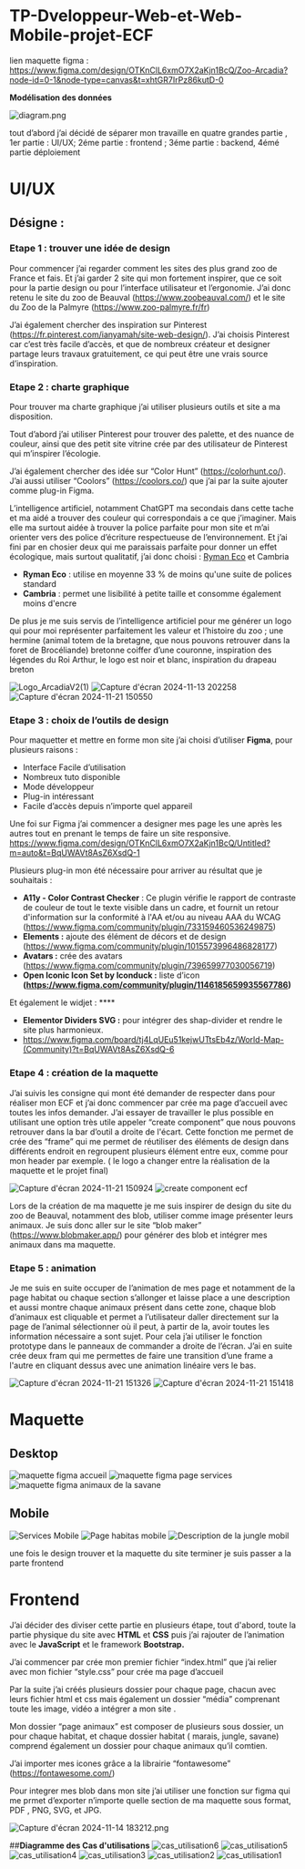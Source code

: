 ﻿# TP-Dveloppeur-Web-et-Web-Mobile-projet-ECF
lien maquette figma : https://www.figma.com/design/OTKnClL6xmO7X2aKjn1BcQ/Zoo-Arcadia?node-id=0-1&node-type=canvas&t=xhtGR7IrPz86kutD-0

**Modélisation des données**

![diagram.png](https://prod-files-secure.s3.us-west-2.amazonaws.com/9d42dc83-10e0-4c6b-a8f8-a1468fb29a89/6be79311-25b8-4f1c-b5c3-9e5fea2d4403/diagram.png)

tout d’abord j’ai décidé de séparer mon travaille en quatre grandes partie , 1er partie : UI/UX; 2éme partie : frontend ; 3éme partie : backend, 4émé partie déploiement

# UI/UX

## Désigne :

### Etape 1 : trouver une idée de design

Pour commencer j’ai regarder comment les sites des plus grand zoo de France et fais. Et j’ai garder 2 site qui mon fortement inspirer, que ce soit pour la partie design ou pour l’interface utilisateur et l’ergonomie. J’ai donc retenu le site du zoo de Beauval (https://www.zoobeauval.com/) et le site du Zoo de la Palmyre (https://www.zoo-palmyre.fr/fr)

J’ai également chercher des inspiration sur Pinterest (https://fr.pinterest.com/ianyamah/site-web-design/). J’ai choisis Pinterest car c’est très facile d’accès, et que de nombreux créateur et designer partage leurs travaux gratuitement, ce qui peut être une vrais source d’inspiration.

### Etape 2 : charte graphique

Pour trouver ma charte graphique j’ai utiliser plusieurs outils et site a ma disposition.

Tout d’abord j’ai utiliser Pinterest pour trouver des palette, et des nuance de couleur, ainsi que des petit site vitrine crée par des utilisateur de Pinterest qui m’inspirer l’écologie.

J’ai également chercher des idée sur “Color Hunt” (https://colorhunt.co/). J’ai aussi utiliser “Coolors” (https://coolors.co/) que j’ai par la suite ajouter comme plug-in Figma.

L’intelligence artificiel, notamment ChatGPT ma secondais dans cette tache et ma aidé a trouver des couleur qui correspondais a ce que j’imaginer. Mais elle ma surtout aidée à trouver la police parfaite pour mon site et m’ai orienter vers des police d’écriture respectueuse de l’environnement. Et j’ai fini par en chosier deux qui me paraissais parfaite pour donner un effet écologique, mais surtout qualitatif, j’ai donc choisi :  [Ryman Eco](https://www.rymaneco.com/) et Cambria

- **Ryman Eco** : utilise en moyenne 33 % de moins qu'une suite de polices standard
- **Cambria** : permet une lisibilité à petite taille et consomme également moins d'encre

De plus je me suis servis de l’intelligence artificiel pour me générer un logo qui pour moi représenter parfaitement les valeur et l’histoire du zoo ; une hermine (animal totem de la bretagne, que nous pouvons retrouver dans la foret de Brocéliande) bretonne coiffer d’une couronne, inspiration des légendes du Roi Arthur, le logo est noir et blanc, inspiration du drapeau breton

![Logo_ArcadiaV2(1)](https://github.com/user-attachments/assets/a55e86df-a127-497a-ab05-859fb2c9c4c8)
![Capture d'écran 2024-11-13 202258](https://github.com/user-attachments/assets/79152dc0-dfe5-4b1d-8a76-828ecc3e4d44)
![Capture d'écran 2024-11-21 150550](https://github.com/user-attachments/assets/f51778d6-1538-4edb-9464-d780286b7242)

### Etape 3 : choix de l’outils de design


Pour maquetter et mettre en forme mon site j’ai choisi d’utiliser **Figma**, pour plusieurs raisons : 

- Interface Facile d’utilisation
- Nombreux tuto disponible
- Mode développeur
- Plug-in intéressant
- Facile d’accès depuis n’importe quel appareil

Une foi sur Figma j’ai commencer a designer mes page les une après les autres tout en prenant le temps de faire un site responsive. https://www.figma.com/design/OTKnClL6xmO7X2aKjn1BcQ/Untitled?m=auto&t=BqUWAVt8AsZ6XsdQ-1

Plusieurs plug-in mon été nécessaire pour arriver au résultat que je souhaitais :

- **A11y - Color Contrast Checker** : Ce plugin vérifie le rapport de contraste de couleur de tout le texte visible dans un cadre, et fournit un retour d'information sur la conformité à l'AA et/ou au niveau AAA du WCAG (https://www.figma.com/community/plugin/733159460536249875)
- **Elements :** ajoute des élément de décors et de design (https://www.figma.com/community/plugin/1015573996486828177)
- **Avatars :** crée des avatars (https://www.figma.com/community/plugin/739659977030056719)
- **Open Iconic Icon Set by Iconduck :** liste d’icon **(**https://www.figma.com/community/plugin/1146185659935567786**)**

Et également le widjet : ****

- **Elementor Dividers SVG :** pour intégrer des shap-divider et rendre le site plus harmonieux.
- https://www.figma.com/board/tj4LqUEu51kejwUTtsEb4z/World-Map-(Community)?t=BqUWAVt8AsZ6XsdQ-6

### Etape 4 : création de la maquette

J’ai suivis les consigne qui mont été demander de respecter dans pour réaliser mon ECF et j’ai donc commencer par crée ma page d’accueil avec toutes les infos demander. J’ai essayer de travailler le plus possible en utilisant une option très utile appeler “create component” que nous pouvons retrouver dans la bar d’outil a droite de l'écart. Cette fonction me permet de crée des  “frame” qui me permet de  réutiliser des éléments de design dans différents endroit en regroupent plusieurs élément entre eux, comme pour mon header par exemple. ( le logo a changer entre la réalisation de la maquette et le projet final)

![Capture d'écran 2024-11-21 150924](https://github.com/user-attachments/assets/a65423be-8568-40c5-9362-34eb1e6aece6)
![create component ecf](https://github.com/user-attachments/assets/768c9291-5986-4b3c-b1d8-eb6025c41b1f)


Lors de la création de ma maquette je me suis inspirer de design du site du zoo de Beauval, notamment des blob, utiliser comme image présenter leurs animaux. Je suis donc aller sur le site “blob maker” (https://www.blobmaker.app/) pour générer des blob et intégrer mes animaux dans ma maquette.

### Etape 5 : animation

Je me suis en suite occuper de l’animation de mes page et notamment de la page habitat ou chaque section s’allonger et laisse place a une description et aussi montre chaque animaux présent dans cette zone, chaque blob d’animaux est cliquable et permet a l’utilisateur daller directement sur la page de l’animal sélectionner où il peut, à partir de la, avoir toutes les information nécessaire a sont sujet.  Pour cela j’ai utiliser le fonction prototype dans le panneaux de commander a droite de l’écran. J’ai en suite crée deux fram qui me permettes de faire une transition d’une frame a l'autre en cliquant dessus avec une animation linéaire vers le bas. 

![Capture d'écran 2024-11-21 151326](https://github.com/user-attachments/assets/31a6e380-c3af-4fae-ac58-165c1b76ab36)
![Capture d'écran 2024-11-21 151418](https://github.com/user-attachments/assets/74025297-51b3-41a5-93c6-d6c4a19d38c7)

# **Maquette**

## **Desktop**

![maquette figma accueil](https://github.com/user-attachments/assets/ddc85c5a-bd8d-436b-bf0d-2e0ff94b0d4a)
![maquette figma page services](https://github.com/user-attachments/assets/ba8c4f63-5236-4d77-9a38-6c17bc1aa996)
![maquette figma animaux de la savane](https://github.com/user-attachments/assets/333c980e-b426-481f-8d52-e49b52c2e941)

## **Mobile**

![Services Mobile](https://github.com/user-attachments/assets/87e38b1f-3cd1-4987-9ad2-8572bf9b3be1)
![Page habitas mobile](https://github.com/user-attachments/assets/805697cd-d0f8-4696-a45b-fc0e186d1a2b)
![Description de la jungle mobil](https://github.com/user-attachments/assets/bc341422-4a54-4d69-841d-8b98d101764c)

une fois le design trouver et la maquette du site terminer je suis passer a la parte frontend 


# Frontend

J’ai décider des diviser cette partie en plusieurs étape, tout d'abord, toute la partie physique du site avec **HTML** et **CSS** puis j’ai rajouter de l’animation avec le **JavaScript** et le framework **Bootstrap.**

J’ai commencer par crée mon premier fichier “index.html” que j’ai relier avec mon fichier “style.css” pour crée ma page d’accueil

Par la suite j’ai créés plusieurs dossier pour chaque page, chacun avec leurs fichier html et css mais également un dossier “média” comprenant toute les image, vidéo a intégrer a mon site .

Mon dossier “page animaux” est composer de plusieurs sous dossier, un pour chaque habitat, et chaque dossier habitat ( marais, jungle, savane) comprend également un dossier pour chaque animaux qu’il comtien.

J’ai importer mes icones grâce a la librairie “fontawesome” (https://fontawesome.com/)

Pour integrer mes blob dans mon site j’ai utiliser une fonction sur figma qui me prmet d’exporter n’importe quelle section de ma maquette sous format, PDF , PNG, SVG, et JPG.

![Capture d'écran 2024-11-14 183212.png](https://prod-files-secure.s3.us-west-2.amazonaws.com/9d42dc83-10e0-4c6b-a8f8-a1468fb29a89/895af0a1-6ad9-4828-9757-446fd564ae18/Capture_dcran_2024-11-14_183212.png)

##**Diagramme des Cas d'utilisations**
![cas_utilisation6](https://github.com/user-attachments/assets/e7c1a981-6a01-4cf0-9067-0560667012fe)
![cas_utilisation5](https://github.com/user-attachments/assets/96539904-acf7-4fd9-b24d-2f6ba9732076)
![cas_utilisation4](https://github.com/user-attachments/assets/ce8429eb-630d-4104-a11c-213cba106319)
![cas_utilisation3](https://github.com/user-attachments/assets/920ec133-4a23-4272-8777-0066dc798fed)
![cas_utilisation2](https://github.com/user-attachments/assets/2e6298a3-75fb-4166-aaec-96ff1ec1d18e)
![cas_utilisation1](https://github.com/user-attachments/assets/7c0cc9b6-7b92-439c-bff1-f2188249932b)


